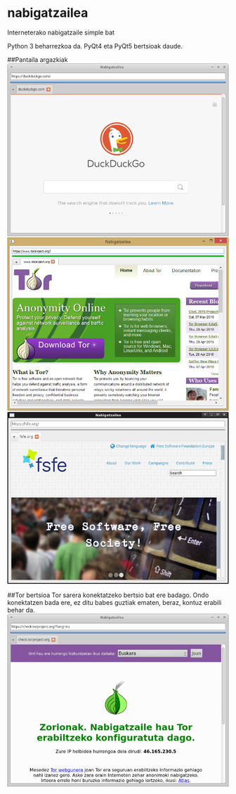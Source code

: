 # nabigatzailea
Interneterako nabigatzaile simple bat

Python 3 beharrezkoa da. PyQt4 eta PyQt5 bertsioak daude.

##Pantaila argazkiak
![xfce PyQt5](/pantaila-argazkiak/xfce-qt5.png?raw=true "xfce PyQt5")
![Windows 8.1 PyQt5](/pantaila-argazkiak/win-qt5.png?raw=true "Windows 8.1 PyQt5")
![Debian PyQt5](/pantaila-argazkiak/debian-qt5.png?raw=true "Debian PyQt5")

##Tor bertsioa
Tor sarera konektatzeko bertsio bat ere badago. Ondo konektatzen bada ere, ez ditu babes guztiak ematen, beraz, kontuz erabili behar da.
![Tor PyQt5](/pantaila-argazkiak/xfce-qt5-tor.png?raw=true "Tor PyQt5")
